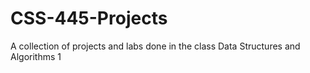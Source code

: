 # CSS-445-Projects
A collection of projects and labs done in the class Data Structures and Algorithms 1
